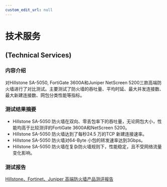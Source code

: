 ```yaml
---
custom_edit_url: null
---
```


# 技术服务
## (Technical Services)

### 内容介绍

对Hillstone SA-5050, FortiGate 3600A和Juniper NetScreen 5200三款高端防火墙进行了对比测试。主要测试了防火墙的吞吐量、平均时延、最大并发连接数、最大新建连接数、网包分类性能等指标。

### 测试结果摘要

* Hillstone SA-5050 防火墙在双向、零丢包率下的吞吐量，无论网包大小，性能均高于比较测评的FortiGate 3600A和NetScreen 5200。
* Hillstone SA-5050 防火墙达到了每秒24.5 万的TCP 新建连接速率。
* Hillstone SA-5050 防火墙对64-Byte 小包的转发速率达到3Gbps。
* Hillstone SA-5050 防火墙在复杂防火墙规则下，性能稳定，且不受网络流量变化影响。

### 测试报告

[Hillstone、Fortinet、Juniper 高端防火墙产品测评报告](../../static/share/Hillstone-Fortinet-Juniper_Firewall_Test_Report.pdf)
